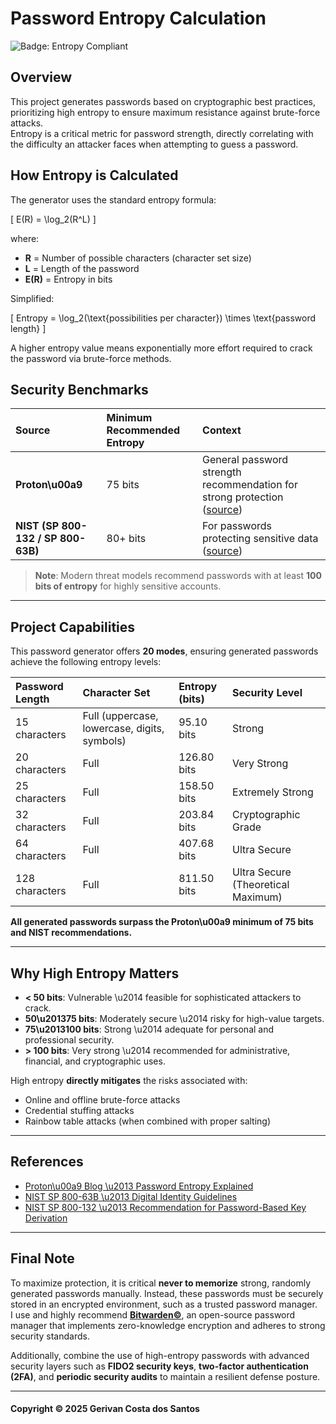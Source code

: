 # Password Entropy Calculation
![Badge: Entropy Compliant](https://img.shields.io/badge/Entropy%20Compliant-Proton%C2%A9%20%26%20NIST-brightgreen)

## Overview

This project generates passwords based on cryptographic best practices, prioritizing high entropy to ensure maximum resistance against brute-force attacks.  
Entropy is a critical metric for password strength, directly correlating with the difficulty an attacker faces when attempting to guess a password.

## How Entropy is Calculated

The generator uses the standard entropy formula:

\[ E(R) = \log_2(R^L) \]

where:

- **R** = Number of possible characters (character set size)
- **L** = Length of the password
- **E(R)** = Entropy in bits

Simplified:

\[ Entropy = \log_2(\text{possibilities per character}) \times \text{password length} \]

A higher entropy value means exponentially more effort required to crack the password via brute-force methods.

## Security Benchmarks

| Source | Minimum Recommended Entropy | Context |
|:------|:-----------------------------|:--------|
| **Proton\u00a9** | 75 bits | General password strength recommendation for strong protection ([source](https://proton.me/blog/what-is-password-entropy)) |
| **NIST (SP 800-132 / SP 800-63B)** | 80+ bits | For passwords protecting sensitive data ([source](https://pages.nist.gov/800-63-3/sp800-63b.html)) |

> **Note**: Modern threat models recommend passwords with at least **100 bits of entropy** for highly sensitive accounts.

---

## Project Capabilities

This password generator offers **20 modes**, ensuring generated passwords achieve the following entropy levels:

| Password Length | Character Set | Entropy (bits) | Security Level |
|:----------------|:--------------|:---------------|:---------------|
| 15 characters | Full (uppercase, lowercase, digits, symbols) | 95.10 bits | Strong |
| 20 characters | Full | 126.80 bits | Very Strong |
| 25 characters | Full | 158.50 bits | Extremely Strong |
| 32 characters | Full | 203.84 bits | Cryptographic Grade |
| 64 characters | Full | 407.68 bits | Ultra Secure |
| 128 characters | Full | 811.50 bits | Ultra Secure (Theoretical Maximum) |

**All generated passwords surpass the Proton\u00a9 minimum of 75 bits and NIST recommendations.**

---

## Why High Entropy Matters

- **< 50 bits**: Vulnerable \u2014 feasible for sophisticated attackers to crack.
- **50\u201375 bits**: Moderately secure \u2014 risky for high-value targets.
- **75\u2013100 bits**: Strong \u2014 adequate for personal and professional security.
- **> 100 bits**: Very strong \u2014 recommended for administrative, financial, and cryptographic uses.

High entropy **directly mitigates** the risks associated with:

- Online and offline brute-force attacks
- Credential stuffing attacks
- Rainbow table attacks (when combined with proper salting)

---

## References

- [Proton\u00a9 Blog \u2013 Password Entropy Explained](https://proton.me/blog/what-is-password-entropy)
- [NIST SP 800-63B \u2013 Digital Identity Guidelines](https://pages.nist.gov/800-63-3/sp800-63b.html)
- [NIST SP 800-132 \u2013 Recommendation for Password-Based Key Derivation](https://nvlpubs.nist.gov/nistpubs/SpecialPublications/NIST.SP.800-132.pdf)

---

## Final Note

To maximize protection, it is critical **never to memorize** strong, randomly generated passwords manually. Instead, these passwords must be securely stored in an encrypted environment, such as a trusted password manager.  
I use and highly recommend **[Bitwarden©](https://bitwarden.com/)**, an open-source password manager that implements zero-knowledge encryption and adheres to strong security standards. 

Additionally, combine the use of high-entropy passwords with advanced security layers such as **FIDO2 security keys**, **two-factor authentication (2FA)**, and **periodic security audits** to maintain a resilient defense posture.

---

#### Copyright © 2025 Gerivan Costa dos Santos


